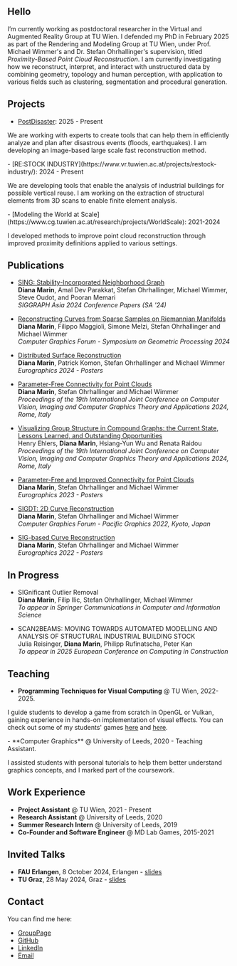 <link rel="stylesheet" href="/assets/style.css">

## Hello

I’m currently working as postdoctoral researcher in the Virtual and Augmented Reality Group at TU Wien. I defended my PhD in February 2025 as part of the Rendering and Modeling Group at TU Wien, under Prof. Michael Wimmer's and Dr. Stefan Ohrhallinger's supervision, titled *Proximity-Based Point Cloud Reconstruction*. I am currently investigating how we reconstruct, interpret, and interact with unstructured data by combining geometry, topology and human perception, with application to various fields such as clustering, segmentation and procedural generation.


## Projects

- [PostDisaster](https://www.vr.tuwien.ac.at/projects/postdisaster/): 2025 - Present
<p class="indented">
  We are working with experts to create tools that can help them in efficiently analyze and plan after disastrous events (floods, earthquakes). I am developing an image-based large scale fast reconstruction method.
</p>
- [RE:STOCK INDUSTRY](https://www.vr.tuwien.ac.at/projects/restock-industry/): 2024 - Present
<p class="indented">
  We are developing tools that enable the analysis of industrial buildings for possible vertical reuse. I am working on the extraction of structural elements from 3D scans to enable finite element analysis.
</p>
- [Modeling the World at Scale](https://www.cg.tuwien.ac.at/research/projects/WorldScale): 2021-2024
<p class="indented">
I developed methods to improve point cloud reconstruction through improved proximity definitions applied to various settings. 
</p>

## Publications

- [SING: Stability-Incorporated Neighborhood Graph](https://doi.org/10.1145/3680528.3687674)  
  **Diana Marin**, Amal Dev Parakkat, Stefan Ohrhallinger, Michael Wimmer, Steve Oudot, and Pooran Memari  
  *SIGGRAPH Asia 2024 Conference Papers (SA '24)*
 
  
- [Reconstructing Curves from Sparse Samples on Riemannian Manifolds](https://doi.org/10.1111/cgf.15136)  
  **Diana Marin**, Filippo Maggioli, Simone Melzi, Stefan Ohrhallinger and Michael Wimmer  
  *Computer Graphics Forum - Symposium on Geometric Processing 2024*
  
- [Distributed Surface Reconstruction](https://doi.org/10.2312/egp.20241037)  
  **Diana Marin**, Patrick Komon, Stefan Ohrhallinger and Michael Wimmer  
  *Eurographics 2024 - Posters*

- [Parameter-Free Connectivity for Point Clouds](https://doi.org/10.5220/0012394900003660)  
  **Diana Marin**, Stefan Ohrhallinger and Michael Wimmer   
  *Proceedings of the 19th International Joint Conference on Computer Vision, Imaging and Computer Graphics Theory and Applications 2024, Rome, Italy*
  
- [Visualizing Group Structure in Compound Graphs: the Current State, Lessons Learned, and Outstanding Opportunities](https://doi.org/10.5220/0012431200003660)  
  Henry Ehlers, **Diana Marin**, Hsiang-Yun Wu and Renata Raidou  
  *Proceedings of the 19th International Joint Conference on Computer Vision, Imaging and Computer Graphics Theory and Applications 2024, Rome, Italy*

- [Parameter-Free and Improved Connectivity for Point Clouds](https://doi.org/10.2312/egp.20231023)  
  **Diana Marin**, Stefan Ohrhallinger and Michael Wimmer  
  *Eurographics 2023 - Posters*

- [SIGDT: 2D Curve Reconstruction](https://onlinelibrary.wiley.com/doi/10.1111/cgf.14654)  
  **Diana Marin**, Stefan Ohrhallinger and Michael Wimmer  
  *Computer Graphics Forum - Pacific Graphics 2022, Kyoto, Japan*

- [SIG-based Curve Reconstruction](https://diglib.eg.org/handle/10.2312/egp20221013)  
  **Diana Marin**, Stefan Ohrhallinger and Michael Wimmer  
  *Eurographics 2022 - Posters*

## In Progress
- SIGnificant Outlier Removal  
  **Diana Marin**, Filip Ilic, Stefan Ohrhallinger, Michael Wimmer  
  *To appear in Springer Communications in Computer and Information Science*
    
- SCAN2BEAMS: MOVING TOWARDS AUTOMATED MODELLING AND ANALYSIS OF STRUCTURAL INDUSTRIAL BUILDING STOCK  
  Julia Reisinger, **Diana Marin**, Philipp Rufinatscha, Peter Kan  
  *To appear in 2025 European Conference on Computing in Construction*

## Teaching
- **Programming Techniques for Visual Computing** @ TU Wien, 2022-2025. 
<p class="indented">
I guide students to develop a game from scratch in OpenGL or Vulkan, gaining experience in hands-on implementation of visual effects. You can check out some of my students' games 
<a href="https://www.cg.tuwien.ac.at/courses/PTVC/HallOfFame">here</a> and <a href="https://www.cg.tuwien.ac.at/courses/CG/HallOfFame">here</a>.
</p>
- **Computer Graphics** @ University of Leeds, 2020 - Teaching Assistant.
<p class="indented">
I assisted students with personal tutorials to help them better understand graphics concepts,  and I marked part of the coursework.
</p>
  

## Work Experience
- **Project Assistant** @ TU Wien, 2021 - Present
- **Research Assistant** @ University of Leeds, 2020
- **Summer Research Intern** @ University of Leeds, 2019
- **Co-Founder and Software Engineer** @ MD Lab Games, 2015-2021

## Invited Talks
- **FAU Erlangen**, 8 October 2024, Erlangen - [slides](https://docs.google.com/presentation/d/e/2PACX-1vQ8a4Ge3Ll9FgwlExhN6co_crjDdI4bQUxlf0HT97R4PvXdpV-1e33BBvuiRtRQKmtucdz2ps3TitxM/pub?start=false&loop=false&delayms=3000)
- **TU Graz**, 28 May 2024, Graz - [slides](https://docs.google.com/presentation/d/e/2PACX-1vTEPIHrK5MPUM8UUPKIRYR-rGB2pW2c6A_vczbG_0Rymj0m6PH7_k3y8jQn4HsETPIgEFUv4YrsVtvv/pub?start=false&loop=false&delayms=3000)

## Contact

You can find me here:
- [GroupPage](https://www.vr.tuwien.ac.at/people/diana-marin/)
- [GitHub](https://github.com/di-marin)
- [LinkedIn](https://www.linkedin.com/in/diana-marin7621/)
- [Email](mailto:diana.marin@tuwien.ac.at)
